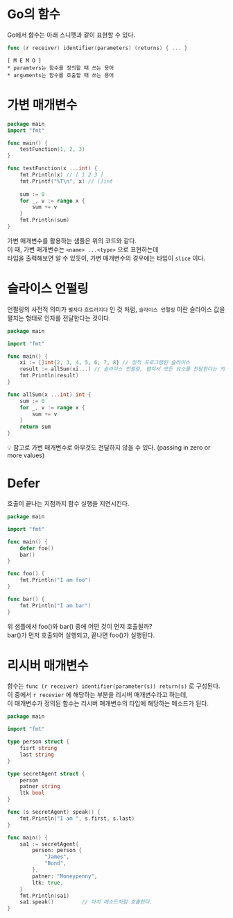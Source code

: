 # Go의 함수

Go에서 함수는 아래 스니펫과 같이 표현할 수 있다. 

```go
func (r receiver) identifier(parameters) (returns) { ... } 
```

```text
[ M E M O ]
* paramters는 함수를 정의할 때 쓰는 용어 
* arguments는 함수를 호출할 때 쓰는 용어 
``` 

# 가변 매개변수  
  
```go
package main 
import "fmt"

func main() {
	testFunction(1, 2, 3)
}

func testFunction(x ...int) { 
    fmt.Println(x) // [ 1 2 3 ]
	fmt.Printf("%T\n", x) // []int
	
	sum := 0
	for _, v := range x {
		sum += v
    }
	fmt.Println(sum)
}
```

가변 매개변수를 활용하는 샘플은 위의 코드와 같다.  
이 때, 가변 매개변수는 `<name> ...<type>` 으로 표현하는데  
타입을 출력해보면 알 수 있듯이, 가변 매개변수의 경우에는 타입이 `slice` 이다.   

# 슬라이스 언펄링

언펄링의 사전적 의미가 `펼치다` `흐트러지다` 인 것 처럼, `슬라이스 언펄링` 이란 슬라이스 값을 펼치는 형태로 인자를 전달한다는 것이다.  

```go
package main

import "fmt" 

func main() {
	xi := []int{2, 3, 4, 5, 6, 7, 8} // 정적 프로그램된 슬라이스
	result := allSum(xi...) // 슬라이스 언펄링, 펼쳐서 모든 요소를 전달한다는 의미
	fmt.Println(result)
}

func allSum(x ...int) int { 
	sum := 0
	for _, v := range x {
		sum += v
    }
	return sum 
}
```

💡 참고로 가변 매개변수로  아무것도 전달하지 않을 수 있다. (passing in zero or more values)

 # Defer  

호출이 끝나는 지점까지 함수 실행을 지연시킨다.  

```go
package main 

import "fmt" 

func main() {
	defer foo() 
	bar() 
}

func foo() {
	fmt.Println("I am foo") 
}

func bar() {
	fmt.Println("I am bar")
}
```

위 샘플에서 foo()와 bar() 중에 어떤 것이 먼저 호출될까?   
bar()가 먼저 호출되어 실행되고, 끝나면 foo()가 실행된다. 

# 리시버 매개변수  

함수는 `func (r receiver) identifier(parameter(s)) return(s)` 로 구성된다.  
이 중에서 `r recevier` 에 해당하는 부분을 리시버 매개변수라고 하는데,  
이 매개변수가 정의된 함수는 리시버 매개변수의 타입에 해당하는 메소드가 된다.  

```go
package main

import "fmt" 

type person struct { 
	fisrt string
	last string 
}

type secretAgent struct {
	person 
	patner string 
	ltk bool 
}

func (s secretAgent) speak() { 
	fmt.Println("I am ", s.first, s.last)
}

func main() {
	sa1 := secretAgent{
		person: person { 
			"James", 
			"Bond",
        },
		patner: "Moneypenny",
		ltk: true,
    }
	fmt.Println(sa1)
	sa1.speak()         // 마치 메소드처럼 호출한다. 
}
```